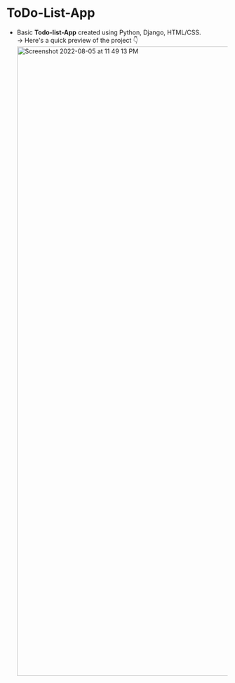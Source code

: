 # ToDo-List-App
* Basic **Todo-list-App** created using Python, Django, HTML/CSS.\
-> Here's a quick preview of the project 👇<img width="1436" alt="Screenshot 2022-08-05 at 11 49 13 PM" src="https://user-images.githubusercontent.com/93470145/183139498-89f98da2-de92-4c49-b573-dfc94b5e1de2.png">
